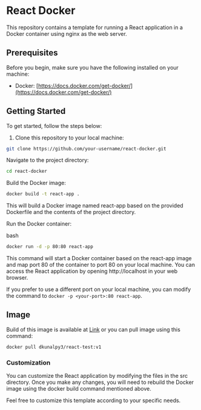 # React Docker

This repository contains a template for running a React application in a Docker container using nginx as the web server.

## Prerequisites

Before you begin, make sure you have the following installed on your machine:

- Docker: [https://docs.docker.com/get-docker/](https://docs.docker.com/get-docker/)

## Getting Started

To get started, follow the steps below:

1. Clone this repository to your local machine:

```sh
git clone https://github.com/your-username/react-docker.git
```
Navigate to the project directory:

```sh
cd react-docker
```
Build the Docker image:

```sh
docker build -t react-app .
```
This will build a Docker image named react-app based on the provided Dockerfile and the contents of the project directory.

Run the Docker container:

bash
```sh
docker run -d -p 80:80 react-app
```
This command will start a Docker container based on the react-app image and map port 80 of the container to port 80 on your local machine. You can access the React application by opening http://localhost in your web browser.

If you prefer to use a different port on your local machine, you can modify the command to `docker -p <your-port>:80 react-app`.

## Image
Build of this image is available at [Link](https://hub.docker.com/repository/docker/dkunalpy3/react-test/general)
or you can pull image using this command:

```sh
docker pull dkunalpy3/react-test:v1
```


### Customization
You can customize the React application by modifying the files in the src directory. Once you make any changes, you will need to rebuild the Docker image using the docker build command mentioned above.

Feel free to customize this template according to your specific needs.
